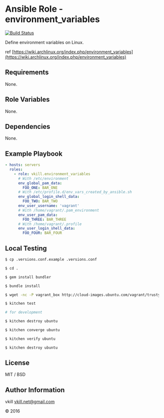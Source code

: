 Ansible Role - environment_variables
=========

[![Build Status](https://travis-ci.org/vkill/ansible-role-environment_variables.svg?branch=master)](https://travis-ci.org/vkill/ansible-role-environment_variables)

Define environment variables on Linux.

ref [https://wiki.archlinux.org/index.php/environment_variables](https://wiki.archlinux.org/index.php/environment_variables)

Requirements
------------

None.

Role Variables
--------------

None.

Dependencies
------------

None.

Example Playbook
----------------

```yaml
- hosts: servers
  roles:
    - role: vkill.environment_variables
      # With /etc/environment
      env_global_pam_data:
        FOO_ONE: BAR_ONE
      # With /etc/profile.d/env_vars_created_by_ansible.sh
      env_global_login_shell_data:
        FOO_TWO: BAR_TWO
      env_user_username: 'vagrant'
      # With /home/vagrant/.pam_environment
      env_user_pam_data:
        FOO_THREE: BAR_THREE
      # With /home/vagrant/.profile
      env_user_login_shell_data:
        FOO_FOUR: BAR_FOUR
```

Local Testing
-------

```bash
$ cp .versions.conf.example .versions.conf

$ cd .

$ gem install bundler

$ bundle install

$ wget -nc -P vagrant_box http://cloud-images.ubuntu.com/vagrant/trusty/current/trusty-server-cloudimg-amd64-vagrant-disk1.box

$ kitchen test

# for development

$ kitchen destroy ubuntu

$ kitchen converge ubuntu

$ kitchen verify ubuntu

$ kitchen destroy ubuntu

```

License
-------

MIT / BSD

Author Information
------------------

vkill <vkill.net@gmail.com>

&copy; 2016
